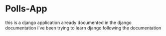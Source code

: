 # Polls-App
 this is a django application already documented in the django documentation
 i've been trying to learn django following the documentation 
